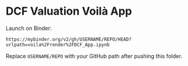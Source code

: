 
# DCF Valuation Voilà App

Launch on Binder:

```
https://mybinder.org/v2/gh/USERNAME/REPO/HEAD?urlpath=voila%2Frender%2FDCF_App.ipynb
```

Replace `USERNAME/REPO` with your GitHub path after pushing this folder.
